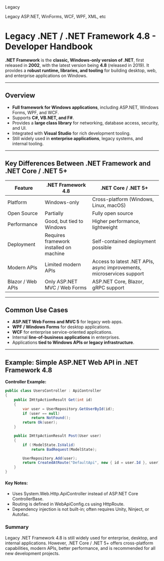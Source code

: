 Legacy

 Legacy ASP.NET, WinForms, WCF, WPF, XML, etc

 # Legacy .NET / .NET Framework 4.8 - Developer Handbook

**.NET Framework** is the **classic, Windows-only version of .NET**, first released in **2002**, with the latest version being **4.8** (released in 2019). It provides a **robust runtime, libraries, and tooling** for building desktop, web, and enterprise applications on Windows.

---

## Overview

- **Full framework for Windows applications**, including ASP.NET, Windows Forms, WPF, and WCF.  
- Supports **C#, VB.NET, and F#**.  
- Provides a **large class library** for networking, database access, security, and UI.  
- Integrated with **Visual Studio** for rich development tooling.  
- Still widely used in **enterprise applications**, legacy systems, and internal tooling.  

---

## Key Differences Between .NET Framework and .NET Core / .NET 5+

| Feature | .NET Framework 4.8 | .NET Core / .NET 5+ |
|---------|------------------|--------------------|
| Platform | Windows-only | Cross-platform (Windows, Linux, macOS) |
| Open Source | Partially | Fully open source |
| Performance | Good, but tied to Windows | Higher performance, lightweight |
| Deployment | Requires framework installed on machine | Self-contained deployment possible |
| Modern APIs | Limited modern APIs | Access to latest .NET APIs, async improvements, microservices support |
| Blazor / Web APIs | Only ASP.NET MVC / Web Forms | ASP.NET Core, Blazor, gRPC support |

---

## Common Use Cases

- **ASP.NET Web Forms and MVC 5** for legacy web apps.  
- **WPF / Windows Forms** for desktop applications.  
- **WCF** for enterprise service-oriented applications.  
- Internal **line-of-business applications** in enterprises.  
- Applications **tied to Windows APIs or legacy infrastructure**.  

---

## Example: Simple ASP.NET Web API in .NET Framework 4.8

**Controller Example:**
```csharp
public class UsersController : ApiController
{
    public IHttpActionResult Get(int id)
    {
        var user = UserRepository.GetUserById(id);
        if (user == null)
            return NotFound();
        return Ok(user);
    }

    public IHttpActionResult Post(User user)
    {
        if (!ModelState.IsValid)
            return BadRequest(ModelState);

        UserRepository.Add(user);
        return CreatedAtRoute("DefaultApi", new { id = user.Id }, user);
    }
}
```

#### Key Notes:

* Uses System.Web.Http.ApiController instead of ASP.NET Core ControllerBase.
* Routing is defined in WebApiConfig.cs using HttpRoute.
* Dependency injection is not built-in; often requires Unity, Ninject, or Autofac.

### Summary

Legacy .NET Framework 4.8 is still widely used for enterprise, desktop, and internal applications. However, .NET Core / .NET 5+ offers cross-platform capabilities, modern APIs, better performance, and is recommended for all new development projects.